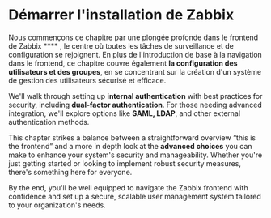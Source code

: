 # Démarrer l'installation de Zabbix

Nous commençons ce chapitre par une plongée profonde dans le frontend de Zabbix
**** , le centre où toutes les tâches de surveillance et de configuration se
rejoignent. En plus de l'introduction de base à la navigation dans le frontend,
ce chapitre couvre également **la configuration des utilisateurs et des
groupes**, en se concentrant sur la création d'un système de gestion des
utilisateurs sécurisé et efficace.

We'll walk through setting up **internal authentication** with best practices
for security, including **dual-factor authentication**. For those needing
advanced integration, we'll explore options like **SAML, LDAP**, and other
external authentication methods.

This chapter strikes a balance between a straightforward overview “this is the
frontend” and a more in depth look at the **advanced choices** you can make to
enhance your system's security and manageability. Whether you're just getting
started or looking to implement robust security measures, there's something here
for everyone.

By the end, you'll be well equipped to navigate the Zabbix frontend with
confidence and set up a secure, scalable user management system tailored to your
organization's needs.
